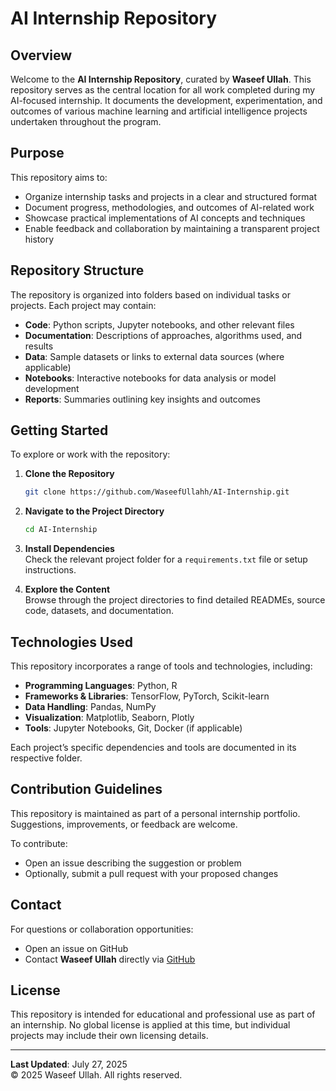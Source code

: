 # AI Internship Repository

## Overview

Welcome to the **AI Internship Repository**, curated by **Waseef Ullah**. This repository serves as the central location for all work completed during my AI-focused internship. It documents the development, experimentation, and outcomes of various machine learning and artificial intelligence projects undertaken throughout the program.

## Purpose

This repository aims to:

- Organize internship tasks and projects in a clear and structured format  
- Document progress, methodologies, and outcomes of AI-related work  
- Showcase practical implementations of AI concepts and techniques  
- Enable feedback and collaboration by maintaining a transparent project history  

## Repository Structure

The repository is organized into folders based on individual tasks or projects. Each project may contain:

- **Code**: Python scripts, Jupyter notebooks, and other relevant files  
- **Documentation**: Descriptions of approaches, algorithms used, and results  
- **Data**: Sample datasets or links to external data sources (where applicable)  
- **Notebooks**: Interactive notebooks for data analysis or model development  
- **Reports**: Summaries outlining key insights and outcomes  

## Getting Started

To explore or work with the repository:

1. **Clone the Repository**  
   ```bash
   git clone https://github.com/WaseefUllahh/AI-Internship.git
   ```

2. **Navigate to the Project Directory**  
   ```bash
   cd AI-Internship
   ```

3. **Install Dependencies**  
   Check the relevant project folder for a `requirements.txt` file or setup instructions.

4. **Explore the Content**  
   Browse through the project directories to find detailed READMEs, source code, datasets, and documentation.

## Technologies Used

This repository incorporates a range of tools and technologies, including:

- **Programming Languages**: Python, R  
- **Frameworks & Libraries**: TensorFlow, PyTorch, Scikit-learn  
- **Data Handling**: Pandas, NumPy  
- **Visualization**: Matplotlib, Seaborn, Plotly  
- **Tools**: Jupyter Notebooks, Git, Docker (if applicable)

Each project’s specific dependencies and tools are documented in its respective folder.

## Contribution Guidelines

This repository is maintained as part of a personal internship portfolio. Suggestions, improvements, or feedback are welcome.

To contribute:

- Open an issue describing the suggestion or problem  
- Optionally, submit a pull request with your proposed changes

## Contact

For questions or collaboration opportunities:

- Open an issue on GitHub  
- Contact **Waseef Ullah** directly via [GitHub](https://github.com/WaseefUllahh)

## License

This repository is intended for educational and professional use as part of an internship. No global license is applied at this time, but individual projects may include their own licensing details.

---

**Last Updated**: July 27, 2025  
© 2025 Waseef Ullah. All rights reserved.
